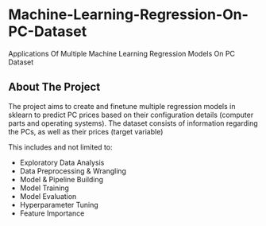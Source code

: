 # Machine-Learning-Regression-On-PC-Dataset
Applications Of Multiple Machine Learning Regression Models On PC Dataset


## About The Project
The project aims to create and finetune multiple regression models in sklearn to predict PC prices based on their configuration details (computer parts and operating systems). The dataset consists of information regarding the PCs, as well as their prices (target variable)

This includes and not limited to:
- Exploratory Data Analysis
- Data Preprocessing & Wrangling
- Model & Pipeline Building
- Model Training
- Model Evaluation
- Hyperparameter Tuning
- Feature Importance

